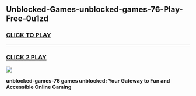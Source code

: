 
## Unblocked-Games-unblocked-games-76-Play-Free-0u1zd
<h3>
<a href="https://premium76.site?title=unblocked-games-76&ref=21A">CLICK TO PLAY</a></h3>
<hr>

<h3>
<a href="https://premium76.site?title=unblocked-games-76&ref=21A">CLICK 2 PLAY</a>
  
</h3>

<a href="https://premium76.site?title=unblocked-games-76&ref=21A"><img src="https://clearcache.store/games.png"></a>


**unblocked-games-76 games unblocked: Your Gateway to Fun and Accessible Online Gaming**
